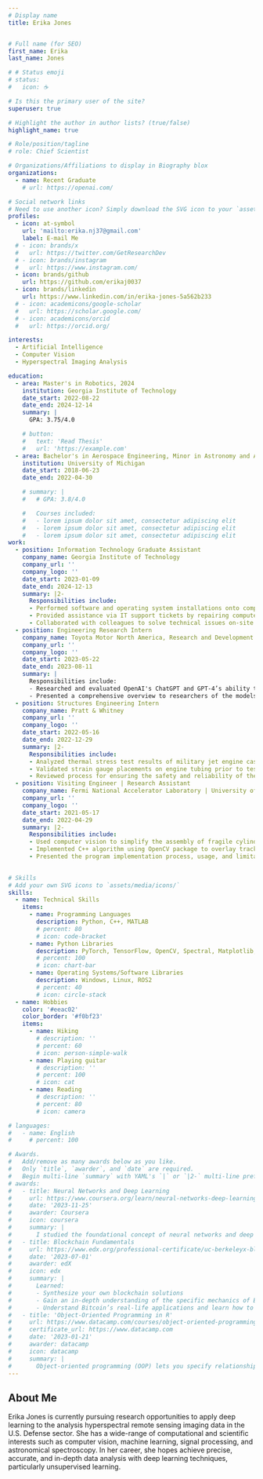 ```yaml
---
# Display name
title: Erika Jones


# Full name (for SEO)
first_name: Erika
last_name: Jones

# # Status emoji
# status:
#   icon: ☕️

# Is this the primary user of the site?
superuser: true

# Highlight the author in author lists? (true/false)
highlight_name: true

# Role/position/tagline
# role: Chief Scientist

# Organizations/Affiliations to display in Biography blox
organizations:
  - name: Recent Graduate
    # url: https://openai.com/

# Social network links
# Need to use another icon? Simply download the SVG icon to your `assets/media/icons/` folder.
profiles:
  - icon: at-symbol
    url: 'mailto:erika.nj37@gmail.com'
    label: E-mail Me
  # - icon: brands/x
  #   url: https://twitter.com/GetResearchDev
  # - icon: brands/instagram
  #   url: https://www.instagram.com/
  - icon: brands/github
    url: https://github.com/erikaj0037
  - icon: brands/linkedin
    url: https://www.linkedin.com/in/erika-jones-5a562b233
  # - icon: academicons/google-scholar
  #   url: https://scholar.google.com/
  # - icon: academicons/orcid
  #   url: https://orcid.org/

interests:
  - Artificial Intelligence
  - Computer Vision
  - Hyperspectral Imaging Analysis

education:
  - area: Master's in Robotics, 2024
    institution: Georgia Institute of Technology
    date_start: 2022-08-22
    date_end: 2024-12-14
    summary: |
      GPA: 3.75/4.0

    # button:
    #   text: 'Read Thesis'
    #   url: 'https://example.com'
  - area: Bachelor's in Aerospace Engineering, Minor in Astronomy and Astrophysics, 2022
    institution: University of Michigan
    date_start: 2018-06-23
    date_end: 2022-04-30

    # summary: |
    #   # GPA: 3.8/4.0

    #   Courses included:
    #   - lorem ipsum dolor sit amet, consectetur adipiscing elit
    #   - lorem ipsum dolor sit amet, consectetur adipiscing elit
    #   - lorem ipsum dolor sit amet, consectetur adipiscing elit
work:
  - position: Information Technology Graduate Assistant
    company_name: Georgia Institute of Technology
    company_url: ''
    company_logo: ''
    date_start: 2023-01-09
    date_end: 2024-12-13
    summary: |2-
      Responsibilities include:
      - Performed software and operating system installations onto computers for faculty, staff, and students of the Aerospace Engineering department
      - Provided assistance via IT support tickets by repairing computers and preparing new devices
      - Collaborated with colleagues to solve technical issues on-site related to computer functionality, network connection, and other systems that supported teaching and research
  - position: Engineering Research Intern
    company_name: Toyota Motor North America, Research and Development
    company_url: ''
    company_logo: ''
    date_start: 2023-05-22
    date_end: 2023-08-11
    summary: |
      Responsibilities include:
      - Researched and evaluated OpenAI's ChatGPT and GPT-4’s ability to support researchers through report revision, meeting content summarization, and resource compilation
      - Presented a comprehensive overview to researchers of the models’ deep learning process, cross-domain performance, limitations, and integration potential
  - position: Structures Engineering Intern
    company_name: Pratt & Whitney
    company_url: ''
    company_logo: ''
    date_start: 2022-05-16
    date_end: 2022-12-29
    summary: |2-
      Responsibilities include:
      - Analyzed thermal stress test results of military jet engine casings and organized data to support engineers
      - Validated strain gauge placements on engine tubing prior to testing
      - Reviewed process for ensuring the safety and reliability of the engine by studying Mechanical Engine Design documentation
  - position: Visiting Engineer | Research Assistant
    company_name: Fermi National Accelerator Laboratory | University of Michigan
    company_url: ''
    company_logo: ''
    date_start: 2021-05-17
    date_end: 2022-04-29
    summary: |2-
      Responsibilities include:
      - Used computer vision to simplify the assembly of fragile cylindrical planes for the Muon-to-Electron Conversion Experiment (Mu2e) Tracker of the Mu2e Project 
      - Implemented C++ algorithm using OpenCV package to overlay tracker component diagram on live camera feed of assembly table and calibrate to camera configuration for precise placement of parts
      - Presented the program implementation process, usage, and limitations to physicists and technicians
  

# Skills
# Add your own SVG icons to `assets/media/icons/`
skills:
  - name: Technical Skills
    items:
      - name: Programming Languages
        description: Python, C++, MATLAB
        # percent: 80
        # icon: code-bracket
      - name: Python Libraries
        description: PyTorch, TensorFlow, OpenCV, Spectral, Matplotlib, Seaborn, Scikit-Learn
        # percent: 100
        # icon: chart-bar
      - name: Operating Systems/Software Libraries
        description: Windows, Linux, ROS2
        # percent: 40
        # icon: circle-stack
  - name: Hobbies
    color: '#eeac02'
    color_border: '#f0bf23'
    items:
      - name: Hiking
        # description: ''
        # percent: 60
        # icon: person-simple-walk
      - name: Playing guitar
        # description: ''
        # percent: 100
        # icon: cat
      - name: Reading
        # description: ''
        # percent: 80
        # icon: camera

# languages:
#   - name: English
#     # percent: 100

# Awards.
#   Add/remove as many awards below as you like.
#   Only `title`, `awarder`, and `date` are required.
#   Begin multi-line `summary` with YAML's `|` or `|2-` multi-line prefix and indent 2 spaces below.
# awards:
#   - title: Neural Networks and Deep Learning
#     url: https://www.coursera.org/learn/neural-networks-deep-learning
#     date: '2023-11-25'
#     awarder: Coursera
#     icon: coursera
#     summary: |
#       I studied the foundational concept of neural networks and deep learning. By the end, I was familiar with the significant technological trends driving the rise of deep learning; build, train, and apply fully connected deep neural networks; implement efficient (vectorized) neural networks; identify key parameters in a neural network’s architecture; and apply deep learning to your own applications.
#   - title: Blockchain Fundamentals
#     url: https://www.edx.org/professional-certificate/uc-berkeleyx-blockchain-fundamentals
#     date: '2023-07-01'
#     awarder: edX
#     icon: edx
#     summary: |
#       Learned:
#       - Synthesize your own blockchain solutions
#       - Gain an in-depth understanding of the specific mechanics of Bitcoin
#       - Understand Bitcoin’s real-life applications and learn how to attack and destroy Bitcoin, Ethereum, smart contracts and Dapps, and alternatives to Bitcoin’s Proof-of-Work consensus algorithm
#   - title: 'Object-Oriented Programming in R'
#     url: https://www.datacamp.com/courses/object-oriented-programming-with-s3-and-r6-in-r
#     certificate_url: https://www.datacamp.com
#     date: '2023-01-21'
#     awarder: datacamp
#     icon: datacamp
#     summary: |
#       Object-oriented programming (OOP) lets you specify relationships between functions and the objects that they can act on, helping you manage complexity in your code. This is an intermediate level course, providing an introduction to OOP, using the S3 and R6 systems. S3 is a great day-to-day R programming tool that simplifies some of the functions that you write. R6 is especially useful for industry-specific analyses, working with web APIs, and building GUIs.
---
```


## About Me

Erika Jones is currently pursuing research opportunities to apply deep learning to the analysis hyperspectral remote sensing imaging data in the U.S. Defense sector. She has a wide-range of computational and scientific interests such as computer vision, machine learning, signal processing, and astronomical spectroscopy. In her career, she hopes achieve precise, accurate, and in-depth data analysis with deep learning techniques, particularly unsupervised learning.
